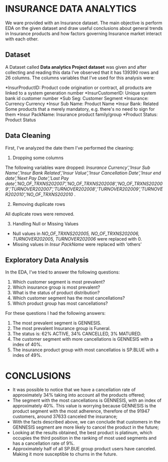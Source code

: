 # INSURANCE DATA ANALYTICS



We ware provided with an Insurance dataset.
The main objective is perform EDA on the given dataset and draw useful conclusions about general trends in Insurance products and how factors governing Insurance market interact with each other.

 

## Dataset	

A Dataset called **Data analytics Project dataset** was given and after collecting and reading this data I’ve observed that it has 139390 rows and 26 columns.
The columns variables that I’ve used for this analysis were:

*InsurProductID:   Product code origination or contract, all products are linked to a system generation number 
*InsurCustomerID: 	Unique system bank id customer number
*Sub Seg: 	Customer Segment
*Insurance:  Currency	Currency
*Insur Sub Name: 	Product Name
*Insur Bank:   Related	Some products that a merely mandatory, e.g. there's no need to sign for them 
*Insur PackName:  	Insurance product family/group
*Product Status: 	Product Status



## Data Cleaning
First, I’ve analyzed the date them I’ve performed the cleaning:

1.	Dropping some columns

The following variables ware dropped: *Insurance Currency','Insur Sub Name','Insur Bank Related','Insur Value','Insur Cancellation Date','Insur end date','Next Pay Date','Last Pay date','NO_OF_TRXNS202007','NO_OF_TRXNS202008','NO_OF_TRXNS202009','TURNOVER202007','TURNOVER202008','TURNOVER202009','TURNOVER202010','NO_OF_TRXNS202010* .

2.	Removing duplicate rows

All duplicate rows were removed.

3.	Handling Null or Missing Values

  - Null values in *NO_OF_TRXNS202005, NO_OF_TRXNS202006, TURNOVER202005, TURNOVER202006* were replaced with 0.
  - Missing values in *Insur PackName* were replaced with ‘others’

## Exploratory Data Analysis 

In the EDA, I’ve tried to answer the following questions:
1. Which customer segment is most prevalent?
2. Which insurance group is most prevalent?
3. What is the status of product distribution?
4. Which customer segment has the most cancellations?
5. Which product group has most cancellations?

For these questions I had the following answers:

1. The most prevalent segment is GENNESIS.
2. The most prevalent Insurance group is Funeral.
3. The status is: 62% ACTIVE, 34% CANCELLED, 3% MATURED.
4. The customer segment with more cancellations is GENNESIS with a index of 40%.
5. The insurance product group with most cancellatios is SP.BLUE with a indes of 49%.

# CONCLUSIONS

-	It was possible to notice that we have a cancellation rate of approximately 34% taking into account all the products offered;
-	The segment with the most cancellations is GENNESIS, with an index of approximately 40%. This value is worrying because GENNESIS is the product segment with the most adherence, therefore of the 91947 customers, around 37633 canceled the insurance;
-	With the facts described above, we can conclude that customers in the GENNESIS segment are more likely to cancel the product in the future;
-	Looking at the results obtained, the best product is platinum, which occupies the third position in the ranking of most used segments and has a cancellation rate of 9%.
-	Approximately half of all SP.BUE group product users have canceled. Making it more susceptible to churns in the future.
